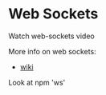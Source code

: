 # Web Sockets

Watch web-sockets video

More info on web sockets:

- [wiki](https://en.wikipedia.org/wiki/WebSocket)



Look at npm 'ws'

